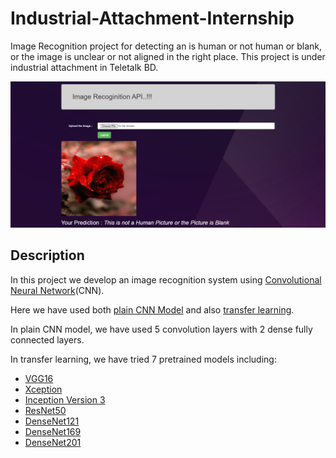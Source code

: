 # Industrial-Attachment-Internship
Image Recognition project for detecting an is human or not human or blank, or the image is unclear or not aligned in the right place. This project is under industrial attachment in Teletalk BD.

![Demo API](https://github.com/nafiul-araf/Industrial-Attachment-Internship/blob/main/ourput.PNG)

## Description 
In this project we develop an image recognition system using [Convolutional Neural Network](https://en.wikipedia.org/wiki/Convolutional_neural_network)(CNN). 

Here we have used both [plain CNN Model](https://towardsdatascience.com/understanding-cnn-convolutional-neural-network69fd626ee7d4#:~:text=CNN%20is%20a%20type%20of,features%20automatically%20for%20better%20classification.) and also [transfer learning](https://machinelearningmastery.com/transfer-learning-for-deep-learning/). 

In plain CNN model, we have used 5 convolution layers with 2 dense fully connected layers. 

In transfer learning, we have tried 7 pretrained models including: 
- [VGG16](https://www.geeksforgeeks.org/vgg-16-cnn-model/)
- [Xception](https://keras.io/api/applications/xception/)
- [Inception Version 3](https://paperswithcode.com/method/inception-v3)
- [ResNet50](https://towardsdatascience.com/understanding-and-coding-a-resnet-in-keras-446d7ff84d33)
- [DenseNet121](https://towardsdatascience.com/creating-densenet-121-with-tensorflow-edbc08a956d8)
- [DenseNet169](https://docs.openvino.ai/latest/omz_models_model_densenet_169.html)
- [DenseNet201](https://keras.io/api/applications/densenet/)
